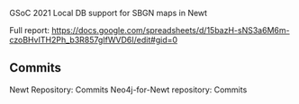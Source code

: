 GSoC 2021 Local DB support for SBGN maps in Newt

Full report: https://docs.google.com/spreadsheets/d/15bazH-sNS3a6M6m-czoBHvITH2Ph_b3R857gIfWVD6I/edit#gid=0

## Commits
Newt Repository: Commits
Neo4j-for-Newt repository: Commits
